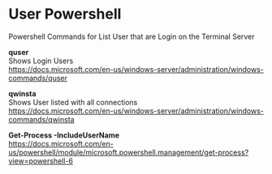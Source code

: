 # User Powershell

Powershell Commands for List User that are Login on the Terminal Server 

**quser**  
Shows Login Users  
https://docs.microsoft.com/en-us/windows-server/administration/windows-commands/quser

**qwinsta**  
Shows User listed with all connections  
https://docs.microsoft.com/en-us/windows-server/administration/windows-commands/qwinsta

**Get-Process -IncludeUserName**  
https://docs.microsoft.com/en-us/powershell/module/microsoft.powershell.management/get-process?view=powershell-6
